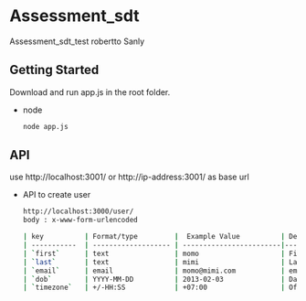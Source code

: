 # Assessment_sdt
Assessment_sdt_test robertto Sanly

<!-- GETTING STARTED -->
## Getting Started
Download and run app.js in the root folder.
* node
  ```sh
  node app.js
  
## API
use http://localhost:3001/ or http://ip-address:3001/ as base url

* API to create user
  ```sh
  http://localhost:3000/user/
  body : x-www-form-urlencoded
  
  | key          | Format/type         |  Example Value          | Description                   |
  | -----------  | ------------------- | ------------------------|------------------------------ |
  | `first`      | text                | momo                    | First Name                    |
  | `last`       | text                | mimi                    | Last Name                     |
  | `email`      | email               | momo@mimi.com           | email user                    |
  | `dob`        | YYYY-MM-DD          | 2013-02-03              | Date of Birth                 |
  | `timezone`   | +/-HH:SS            | +07:00                  | Offset timezone user          |

